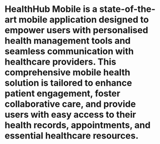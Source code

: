 # HealthHub Mobile is a state-of-the-art mobile application designed to empower users with personalised health management tools and seamless communication with healthcare providers. This comprehensive mobile health solution is tailored to enhance patient engagement, foster collaborative care, and provide users with easy access to their health records, appointments, and essential healthcare resources.
